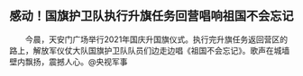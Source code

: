 ## 感动！国旗护卫队执行升旗任务回营唱响祖国不会忘记
　　今晨，天安门广场举行2021年国庆升国旗仪式。执行完升旗任务返回营区的路上，解放军仪仗大队国旗护卫队队员们边走边唱《祖国不会忘记》。歌声在城墙壁内飘扬，震撼人心。@央视军事

